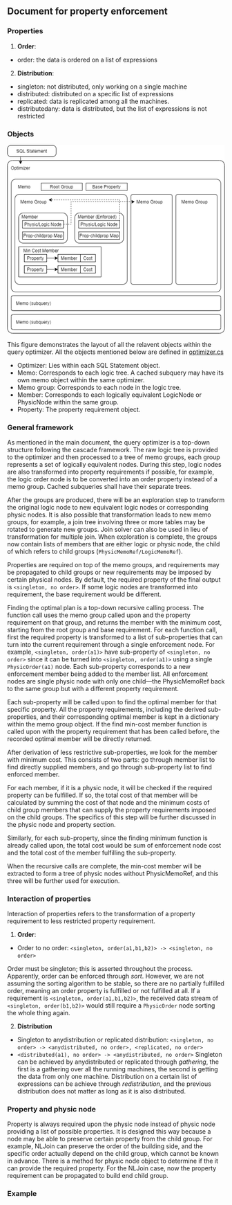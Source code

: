## Document for property enforcement

### Properties
1) **Order**:
- order: the data is ordered on a list of expressions
2) **Distribution**:
- singleton: not distributed, only working on a single machine
- distributed: distributed on a specific list of expressions
- replicated: data is replicated among all the machines.
- distributedany: data is distributed, but the list of expressions is not restricted

### Objects
![objects](media/property_enforcement/figure1.png)

This figure demonstrates the layout of all the relavent objects within the query optimizer. All the objects mentioned below are defined in [optimizer.cs](../qpmodel/optimizer.cs)
- Optimizer: Lies within each SQL Statement object.
- Memo: Corresponds to each logic tree. A cached subquery may have its own memo object within the same optimizer.
- Memo group: Corresponds to each node in the logic tree.
- Member: Corresponds to each logically equivalent LogicNode or PhysicNode within the same group.
- Property: The property requirement object.


### General framework
As mentioned in the main document, the query optimizer is a top-down structure following the cascade framework. The raw logic tree is provided to the optimizer and then processed to a tree of memo groups, each group represents a set of logically equivalent nodes. During this step, logic nodes are also transformed into property requirements if possible, for example, the logic order node is to be converted into an order property instead of a memo group. Cached subqueries shall have their separate trees. 

After the groups are produced, there will be an exploration step to transform the original logic node to new equivalent logic nodes or corresponding physic nodes. It is also possible that transformation leads to new memo groups, for example, a join tree involving three or more tables may be rotated to generate new groups. Join solver can also be used in lieu of transformation for multiple join. When exploration is complete, the groups now contain lists of members that are either logic or physic node, the child of which refers to child groups (`PhysicMemoRef/LogicMemoRef`).

Properties are required on top of the memo groups, and requirements may be propagated to child groups or new requirements may be imposed by certain physical nodes. By default, the required property of the final output is `<singleton, no order>`. If some logic nodes are transformed into requirement, the base requirement would be different.

Finding the optimal plan is a top-down recursive calling process. The function call uses the memo group called upon and the property requirement on that group, and returns the member with the minimum cost, starting from the root group and base requirement. For each function call, first the required property is transformed to a list of sub-properties that can turn into the current requirement through a single enforcement node. For example, `<singleton, order(a1)>` have sub-property of `<singleton, no order>` since it can be turned into `<singleton, order(a1)>` using a single `PhysicOrder(a1)` node. Each sub-property corresponds to a new enforcement member being added to the member list. All enforcement nodes are single physic node with only one child—the PhysicMemoRef back to the same group but with a different property requirement.

Each sub-property will be called upon to find the optimal member for that specific property. All the property requirements, including the derived sub-properties, and their corresponding optimal member is kept in a dictionary within the memo group object. If the find min-cost member function is called upon with the property requirement that has been called before, the recorded optimal member will be directly returned.

After derivation of less restrictive sub-properties, we look for the member with minimum cost. This consists of two parts: go through member list to find directly supplied members, and go through sub-property list to find enforced member. 

For each member, if it is a physic node, it will be checked if the required property can be fulfilled. If so, the total cost of that member will be calculated by summing the cost of that node and the minimum costs of child group members that can supply the property requirements imposed on the child groups. The specifics of this step will be further discussed in the physic node and property section.

Similarly, for each sub-property, since the finding minimum function is already called upon, the total cost would be sum of enforcement node cost and the total cost of the member fulfilling the sub-property.

When the recursive calls are complete, the min-cost member will be extracted to form a tree of physic nodes without PhysicMemoRef, and this three will be further used for execution.

### Interaction of properties
Interaction of properties refers to the transformation of a property requirement to less restricted property requirement.

1) **Order**: 
- Order to no order: 
`<singleton, order(a1,b1,b2)> -> <singleton, no order>`

Order must be singleton; this is asserted throughout the process. Apparently, order can be enforced through *sort*. However, we are not assuming the sorting algorithm to be stable, so there are no partially fulfilled order, meaning an order property is fulfilled or not fulfilled at all. If a requirement is `<singleton, order(a1,b1,b2)>`, the received data stream of `<singleton, order(b1,b2)>` would still require a `PhysicOrder` node sorting the whole thing again.

2) **Distribution**
- Singleton to anydistribution or replicated distribution: `<singleton, no order> -> <anydistributed, no order>, <replicated, no order>`
- `<distributed(a1), no order> -> <anydistributed, no order>`
Singleton can be achieved by anydistributed or replicated through *gathering*, the first is a gathering over all the running machines, the second is getting the data from only one machine.
Distribution on a certain list of expressions can be achieve through *redistribution*, and the previous distribution does not matter as long as it is also distributed.

### Property and physic node
Property is always required upon the physic node instead of physic node providing a list of possible properties. It is designed this way because a node may be able to preserve certain property from the child group. For example, NLJoin can preserve the order of the building side, and the specific order actually depend on the child group, which cannot be known in advance. 
There is a method for physic node object to determine if the it can provide the required property. For the NLJoin case, now the property requirement can be propagated to build end child group.

### Example

